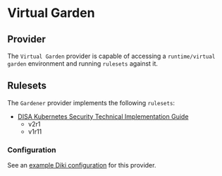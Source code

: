 # Virtual Garden

## Provider

The `Virtual Garden` provider is capable of accessing a `runtime/virtual garden` environment and running `rulesets` against it.

## Rulesets

The `Gardener` provider implements the following `rulesets`:
- [DISA Kubernetes Security Technical Implementation Guide](../rulesets/disa-k8s-stig/disa-k8s-stig.md)
    - v2r1
    - v1r11

### Configuration

See an [example Diki configuration](../../example/config/virtualgarden.yaml) for this provider.
